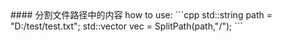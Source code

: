 <meta http-equiv="Content-Type" content="text/html; charset=utf-8">
#### 分割文件路径中的内容
how to use:
```cpp
	std::string path = "D:/test/test.txt";
	std::vector<std::string> vec = SplitPath(path,"/");
```